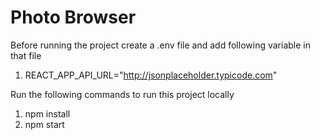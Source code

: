 # Photo Browser

Before running the project create a .env file and add following variable in that file

1. REACT_APP_API_URL="http://jsonplaceholder.typicode.com"

Run the following commands to run this project locally

1. npm install
2. npm start
